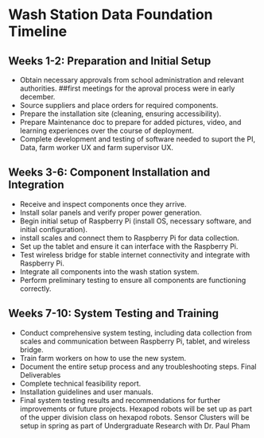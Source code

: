 # Wash Station Data Foundation Timeline

## Weeks 1-2: Preparation and Initial Setup
-   Obtain necessary approvals from school administration and relevant authorities. ##first meetings for the aproval process were in early december.
-   Source suppliers and place orders for required components.
-   Prepare the installation site (cleaning, ensuring accessibility).
-   Prepare Maintenance doc to prepare for added pictures, video, and learning experiences over the course of deployment.
-   Complete development and testing of software needed to suport the PI, Data, farm worker UX and farm supervisor UX.

## Weeks 3-6: Component Installation and Integration
-   Receive and inspect components once they arrive.
-   Install solar panels and verify proper power generation.
-   Begin initial setup of Raspberry Pi (install OS, necessary software, and initial configuration).
-   install scales and connect them to Raspberry Pi for data collection.
-   Set up the tablet and ensure it can interface with the Raspberry Pi.
-   Test wireless bridge for stable internet connectivity and integrate with Raspberry Pi.
-   Integrate all components into the wash station system.
-   Perform preliminary testing to ensure all components are functioning correctly.

## Weeks 7-10: System Testing and Training
-   Conduct comprehensive system testing, including data collection from scales and communication between Raspberry Pi, tablet, and wireless bridge.
-   Train farm workers on how to use the new system.
-   Document the entire setup process and any troubleshooting steps.
Final Deliverables
-   Complete technical feasibility report.
-   Installation guidelines and user manuals.
-   Final system testing results and recommendations for further improvements or future projects.
  Hexapod robots will be set up as part of the upper division class on hexapod robots. 
  Sensor Clusters will be setup in spring as part of Undergraduate Research with Dr. Paul Pham
